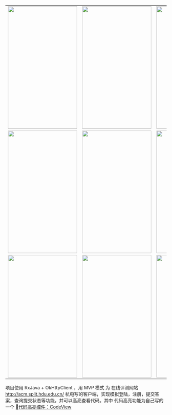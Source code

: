 



<table>
	<tr>
		<td>
			<img src="http://img.blog.csdn.net/20161103212618955" width="216"  height="382">
		</td>
		<td>
			<img src="http://img.blog.csdn.net/20161103212708841" width="216"  height="382">
		</td>
		<td>
			<img src="http://img.blog.csdn.net/20161103212647435" width="216"  height="382">
		</td>
		<td>
			<img src="http://img.blog.csdn.net/20161103212629456" width="216"  height="382">
		</td>
	</tr>
	<tr>
		<td>
			<img src="http://img.blog.csdn.net/20161103212731254" width="216"  height="382">
		</td>
		<td>
			<img src="http://img.blog.csdn.net/20161103212747973" width="216"  height="382">
		</td>
		<td>
			<img src="http://img.blog.csdn.net/20161103212800411" width="216"  height="382">
		</td>
		<td>
			<img src="http://img.blog.csdn.net/20161103212814177" width="216"  height="382">
		</td>
	</tr>
	<tr>
		<td>
			<img src="http://img.blog.csdn.net/20161103212825630" width="216"  height="382">
		</td>
		<td>
			<img src="http://img.blog.csdn.net/20161103212836771" width="216"  height="382">
		</td>
		<td>
			<img src="http://img.blog.csdn.net/20161103213629392)" width="216"  height="382">
		</td>
		<td>
			<img src="http://img.blog.csdn.net/20161103213830924)" width="216"  height="382">
		</td>
	</tr>
</table>



项目使用 RxJava + OkHttpClient ，用 MVP 模式 为 在线评测网站  http://acm.split.hdu.edu.cn/  杭电写的客户端，实现模拟登陆，注册，提交答案，查询提交状态等功能，并可以高亮查看代码。其中 代码高亮功能为自己写的一个 [代码高亮控件：CodeView](https://github.com/Thereisnospon/CodeView) 